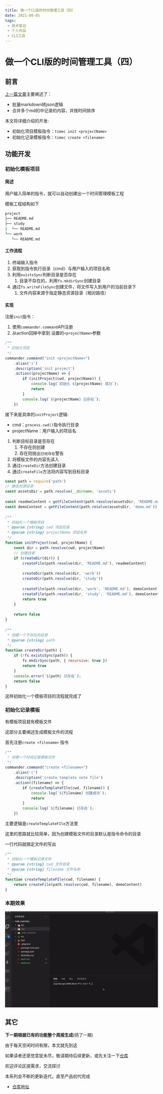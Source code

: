 ```yaml
---
title: 做一个CL版的时间管理工具（四）
date: 2021-08-05
tags:
 - 技术笔记
 - 个人作品
 - CLI工具
---
```

# 做一个CLI版的时间管理工具（四）

## 前言
[上一篇文章](./time-tools-3.md)主要阐述了：
* 批量markdown转json逻辑
* 合并多个md的中记录的内容，并按时间排序

本文将详细介绍的开发:
* 初始化项目模板指令：`timec init <projectName>`
* 初始化记录模板指令：`timec create <filename>`

## 功能开发
### 初始化模板项目
#### 简述
用户输入简单的指令，就可以自动创建出一个时间管理模板工程

模板工程结构如下
```sh
project
├── README.md
├── study
|  └── README.md
└── work
   └── README.md
```

#### 工作流程
1. 终端输入指令
2. 获取到指令执行目录（cmd）与用户输入的项目名称
3. 利用`existsSync`判断目录是否存在
   1. 目录不存在的，利用`fs.mkdirSync`创建目录
4. 通过`fs.writeFileSync`创建文件，将文件写入到用户的当前目录下
   1. 文件内容来源于指定静态资源目录（相对路径）

#### 实现
注册`init`指令：
1. 使用`commander.command`API注册
2. 从action回掉中拿到 设置的`<projectName>`参数
```js
/**
 * 初始化项目
 */
commander.command("init <projectName>")
    .alias('i')
    .description('init project')
    .action((projectName) => {
        if (initProject(cwd, projectName)) {
            console.log(`初始化 ${projectName} 成功`);
            return
        }
        console.log(`${projectName} 已存在`);
    })
```
接下来是具体的`initProject`逻辑:
* cmd：`process.cwd()`指令执行目录
* projectName：用户输入的项目名

1. 判断目标目录是否存在
   1. 不存在则创建
   2. 存在则抛出`已经存在`警告
2. 将模板文件的内容先读入
3. 通过`createDir`方法创建目录
4. 通过`createFile`方法将内容写到目标目录


```js
const path = require('path')
// 静态资源目录
const assetsDir = path.resolve(__dirname, 'assets')

const readmeContent = getFileContent(path.resolve(assetsDir, 'README.md'))
const demoContent = getFileContent(path.resolve(assetsDir, 'demo.md'))

/**
 * 初始化一个模板项目
 * @param {string} cwd 项目目录
 * @param {string} projectName 项目名称
 */
function initProject(cwd, projectName) {
    const dir = path.resolve(cwd, projectName)
    // 创建目录
    if (createDir(dir)) {
        createFile(path.resolve(dir, 'README.md'), readmeContent)

        createDir(path.resolve(dir, 'work'))
        createDir(path.resolve(dir, 'study'))

        createFile(path.resolve(dir, 'work', 'README.md'), demoContent)
        createFile(path.resolve(dir, 'study', 'README.md'), demoContent)
        return true
    }

    return false
}

/**
 * 创建一个不存在的目录
 * @param {string} path 
 */
function createDir(path) {
    if (!fs.existsSync(path)) {
        fs.mkdirSync(path, { recursive: true })
        return true
    }
    console.error(`${path} 已存在`);
    return false
}
```

这样初始化一个模板项目的流程就完成了

### 初始化记录模板
有模板项目就有模板文件

这部分主要阐述生成模板文件的流程

首先注册`create <filename>` 指令
```js
/**
 * 创建一个时间记录模板文件
 */
commander.command("create <filename>")
    .alias('c')
    .description('create template note file')
    .action((filename) => {
        if (createTemplateFIle(cwd, filename)) {
            console.log(`${filename} 创建成功`);
            return
        }
        console.log(`${filename} 已存在`);
    })
```
主要逻辑是`createTemplateFIle`方法里

这里的思路就比较简单，因为创建模板文件的目录默认是指令命令的目录

一行代码就搞定文件的写出
```js
/**
 * 初始化一个模板记录文件
 * @param {string} cwd 文件目录
 * @param {string} filename 文件名称
 */
function createTemplateFIle(cwd, filename) {
    return createFile(path.resolve(cwd, filename), demoContent)
}
```

### 本期效果
![图片](./time-tools-4/MTYyODE3NDI1NTI1Mg==timec4.gif?s1=https%3A//img.cdn.sugarat.top/mdImg/MTYyODE3NDI1NTI1Mg%3D%3Dtimec4.gif)

## 其它
**下一期根据已有的功能整个周报生成**(鸽了一期)

由于每天空闲时间有限，本文就先到这

如果读者还感觉意犹未尽，敬请期待后续更新，或先关注一下[仓库](https://github.com/ATQQ/time-control)

欢迎评论区提需求，交流探讨

本系列会不断的更新迭代，直至产品初代完成

* [仓库地址](https://github.com/ATQQ/time-control)

